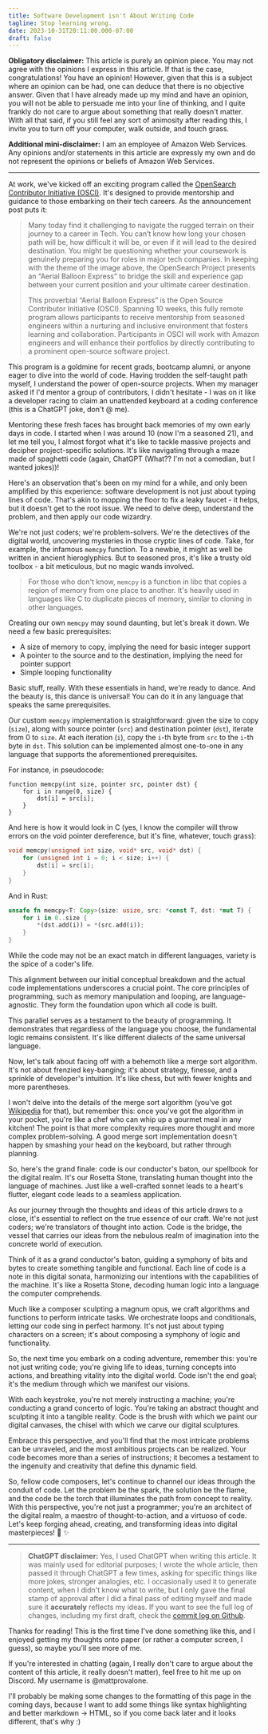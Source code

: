 ```yaml
---
title: Software Development isn't About Writing Code
tagline: Stop learning wrong.
date: 2023-10-31T20:11:00.000-07:00
draft: false
---
```


**Obligatory disclaimer:** This article is purely an opinion piece.
You may not agree with the opinions I express in this article.
If that is the case, congratulations!
You have an opinion!
However, given that this is a subject where an opinion can be had, one can deduce that there is no objective answer.
Given that I have already made up my mind and have an opinion, you will not be able to persuade me into your line of thinking, and I quite frankly do not care to argue about something that really doesn't matter.
With all that said, if you still feel any sort of animosity after reading this, I invite you to turn off your computer, walk outside, and touch grass.

**Additional mini-disclaimer:** I am an employee of Amazon Web Services.
Any opinions and/or statements in this article are expressly my own and do not represent the opinions or beliefs of Amazon Web Services.

---

At work, we've kicked off an exciting program called the [OpenSearch Contributor Initiative (OSCI)](https://opensearch.org/blog/Receive-mentorship-from-Amazon-engineers-and-accelerate-your-career-in-Tech/).
It's designed to provide mentorship and guidance to those embarking on their tech careers.
As the announcement post puts it:

> Many today find it challenging to navigate the rugged terrain on their journey to a career in Tech.
> You can’t know how long your chosen path will be, how difficult it will be, or even if it will lead to the desired destination.
> You might be questioning whether your coursework is genuinely preparing you for roles in major tech companies.
> In keeping with the theme of the image above, the OpenSearch Project presents an “Aerial Balloon Express” to bridge the skill and experience gap between your current position and your ultimate career destination.
>
> This proverbial “Aerial Balloon Express” is the Open Source Contributor Initiative (OSCI).
> Spanning 10 weeks, this fully remote program allows participants to receive mentorship from seasoned engineers within a nurturing and inclusive environment that fosters learning and collaboration.
> Participants in OSCI will work with Amazon engineers and will enhance their portfolios by directly contributing to a prominent open-source software project.

This program is a goldmine for recent grads, bootcamp alumni, or anyone eager to dive into the world of code.
Having trodden the self-taught path myself, I understand the power of open-source projects.
When my manager asked if I'd mentor a group of contributors, I didn't hesitate - I was on it like a developer racing to claim an unattended keyboard at a coding conference (this is a ChatGPT joke, don't @ me).

Mentoring these fresh faces has brought back memories of my own early days in code.
I started when I was around 10 (now I'm a seasoned 21), and let me tell you, I almost forgot what it's like to tackle massive projects and decipher project-specific solutions.
It's like navigating through a maze made of spaghetti code (again, ChatGPT (What?? I'm not a comedian, but I wanted jokes))!

Here's an observation that's been on my mind for a while, and only been amplified by this experience: software development is not just about typing lines of code.
That's akin to mopping the floor to fix a leaky faucet - it helps, but it doesn't get to the root issue.
We need to delve deep, understand the problem, and then apply our code wizardry.

We're not just coders; we're problem-solvers.
We're the detectives of the digital world, uncovering mysteries in those cryptic lines of code.
Take, for example, the infamous `memcpy` function.
To a newbie, it might as well be written in ancient hieroglyphics.
But to seasoned pros, it's like a trusty old toolbox - a bit meticulous, but no magic wands involved.

> For those who don't know, `memcpy` is a function in libc that copies a region of memory from one place to another.
> It's heavily used in languages like C to duplicate pieces of memory, similar to cloning in other languages.

Creating our own `memcpy` may sound daunting, but let's break it down.
We need a few basic prerequisites:

- A size of memory to copy, implying the need for basic integer support
- A pointer to the source and to the destination, implying the need for pointer support
- Simple looping functionality

Basic stuff, really.
With these essentials in hand, we're ready to dance.
And the beauty is, this dance is universal!
You can do it in any language that speaks the same prerequisites.

Our custom `memcpy` implementation is straightforward: given the size to copy (`size`), along with source pointer (`src`) and destination pointer (`dst`), iterate from 0 to `size`.
At each iteration (`i`), copy the `i`-th byte from `src` to the `i`-th byte in `dst`.
This solution can be implemented almost one-to-one in any language that supports the aforementioned prerequisites.

For instance, in pseudocode:

```text
function memcpy(int size, pointer src, pointer dst) {
    for i in range(0, size) {
        dst[i] = src[i];
    }
}
```

And here is how it would look in C (yes, I know the compiler will throw errors on the void pointer dereference, but it's fine, whatever, touch grass):

```c
void memcpy(unsigned int size, void* src, void* dst) {
    for (unsigned int i = 0; i < size; i++) {
        dst[i] = src[i];
    }
}
```

And in Rust:

```rust
unsafe fn memcpy<T: Copy>(size: usize, src: *const T, dst: *mut T) {
    for i in 0..size {
        *(dst.add(i)) = *(src.add(i));
    }
}
```

While the code may not be an exact match in different languages, variety is the spice of a coder's life.

This alignment between our initial conceptual breakdown and the actual code implementations underscores a crucial point.
The core principles of programming, such as memory manipulation and looping, are language-agnostic.
They form the foundation upon which all code is built.

This parallel serves as a testament to the beauty of programming.
It demonstrates that regardless of the language you choose, the fundamental logic remains consistent.
It's like different dialects of the same universal language.

Now, let's talk about facing off with a behemoth like a merge sort algorithm.
It's not about frenzied key-banging; it's about strategy, finesse, and a sprinkle of developer's intuition.
It's like chess, but with fewer knights and more parentheses.

I won't delve into the details of the merge sort algorithm (you've got [Wikipedia](https://en.wikipedia.org/wiki/Merge_sort) for that), but remember this: once you've got the algorithm in your pocket, you're like a chef who can whip up a gourmet meal in any kitchen!
The point is that more complexity requires more thought and more complex problem-solving.
A good merge sort implementation doesn't happen by smashing your head on the keyboard, but rather through planning.

So, here's the grand finale: code is our conductor's baton, our spellbook for the digital realm.
It's our Rosetta Stone, translating human thought into the language of machines.
Just like a well-crafted sonnet leads to a heart's flutter, elegant code leads to a seamless application.

As our journey through the thoughts and ideas of this article draws to a close, it's essential to reflect on the true essence of our craft.
We're not just coders; we're translators of thought into action.
Code is the bridge, the vessel that carries our ideas from the nebulous realm of imagination into the concrete world of execution.

Think of it as a grand conductor's baton, guiding a symphony of bits and bytes to create something tangible and functional.
Each line of code is a note in this digital sonata, harmonizing our intentions with the capabilities of the machine.
It's like a Rosetta Stone, decoding human logic into a language the computer comprehends.

Much like a composer sculpting a magnum opus, we craft algorithms and functions to perform intricate tasks.
We orchestrate loops and conditionals, letting our code sing in perfect harmony.
It's not just about typing characters on a screen; it's about composing a symphony of logic and functionality.

So, the next time you embark on a coding adventure, remember this: you're not just writing code; you're giving life to ideas, turning concepts into actions, and breathing vitality into the digital world.
Code isn't the end goal; it's the medium through which we manifest our visions.

With each keystroke, you're not merely instructing a machine; you're conducting a grand concerto of logic.
You're taking an abstract thought and sculpting it into a tangible reality.
Code is the brush with which we paint our digital canvases, the chisel with which we carve our digital sculptures.

Embrace this perspective, and you'll find that the most intricate problems can be unraveled, and the most ambitious projects can be realized.
Your code becomes more than a series of instructions; it becomes a testament to the ingenuity and creativity that define this dynamic field.

So, fellow code composers, let's continue to channel our ideas through the conduit of code.
Let the problem be the spark, the solution be the flame, and the code be the torch that illuminates the path from concept to reality.
With this perspective, you're not just a programmer; you're an architect of the digital realm, a maestro of thought-to-action, and a virtuoso of code.
Let's keep forging ahead, creating, and transforming ideas into digital masterpieces! :rocket: :sparkles:

---

> **ChatGPT disclaimer:** Yes, I used ChatGPT when writing this article.
> It was mainly used for editorial purposes; I wrote the whole article, then passed it through ChatGPT a few times, asking for specific things like more jokes, stronger analogies, etc.
> I occasionally used it to generate content, when I didn't know what to write, but I only gave the final stamp of approval after I did a final pass of editing myself and made sure it **accurately** reflects my ideas.
> If you want to see the full log of changes, including my first draft, check the [commit log on Github](https://github.com/BSFishy/portfolio/commits/main/posts/software-development-isnt-about-writing-code.md).

Thanks for reading!
This is the first time I've done something like this, and I enjoyed getting my thoughts onto paper (or rather a computer screen, I guess), so maybe you'll see more of me.

If you're interested in chatting (again, I really don't care to argue about the content of this article, it really doesn't matter), feel free to hit me up on Discord.
My username is @mattprovalone.

I'll probably be making some changes to the formatting of this page in the coming days, because I want to add some things like syntax highlighting and better markdown -> HTML, so if you come back later and it looks different, that's why :)
